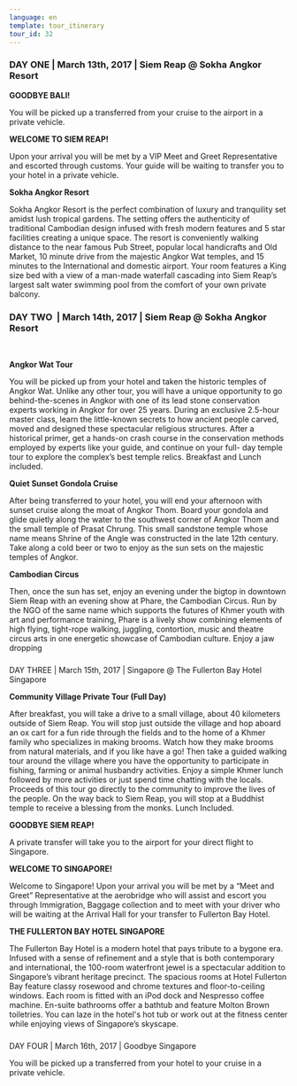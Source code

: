 ```yaml
---
language: en
template: tour_itinerary
tour_id: 32
---
```

### DAY ONE | March 13th, 2017 | Siem Reap @ Sokha Angkor Resort


**GOODBYE BALI!**

You will be picked up a transferred from your cruise to the airport in a private
vehicle.

**WELCOME TO SIEM REAP!**

Upon your arrival you will be met by a VIP Meet and Greet Representative and escorted
through customs. Your guide will be waiting to transfer you to your hotel in a private
vehicle.

**Sokha Angkor Resort**

Sokha Angkor Resort is the perfect combination of luxury and tranquility set amidst
lush tropical gardens. The setting offers the authenticity of traditional Cambodian
design infused with fresh modern features and 5 star facilities creating a unique
space. The resort is conveniently walking distance to the near famous Pub Street,
popular local handicrafts and Old Market, 10 minute drive from the majestic Angkor
Wat temples, and 15 minutes to the International and domestic airport. Your room
features a King size bed with a view of a man\-made waterfall cascading into Siem
Reap’s largest salt water swimming pool from the comfort of your own private balcony.

### DAY TWO  | March 14th, 2017 | Siem Reap @ Sokha Angkor Resort  
 


**Angkor Wat Tour**

You will be picked up from your hotel and taken the historic temples of Angkor Wat.
Unlike any other tour, you will have a unique opportunity to go behind\-the\-scenes
in Angkor with one of its lead stone conservation experts working in Angkor for
over 25 years. During an exclusive 2.5\-hour master class, learn the little\-known
secrets to how ancient people carved, moved and designed these spectacular religious
structures.
After a historical primer, get a hands\-on crash course in the conservation methods
employed by experts like your guide, and continue on your full\- day temple tour
to explore the complex’s best temple relics. Breakfast and Lunch included.

**Quiet Sunset Gondola Cruise**

After being transferred to your hotel, you will end your afternoon with sunset cruise
along the moat of Angkor Thom. Board your gondola and glide quietly along the water
to the southwest corner of Angkor Thom and the small temple of Prasat Chrung. This
small sandstone temple whose name means Shrine of the Angle was constructed in the
late 12th century. Take along a cold beer or two to enjoy as the sun sets on the
majestic temples of Angkor.

**Cambodian Circus**

Then, once the sun has set, enjoy an evening under the bigtop in downtown Siem Reap
with an evening show at Phare, the Cambodian Circus. Run by the NGO of the same
name which supports the futures of Khmer youth with art and performance training,
Phare is a lively show combining elements of high flying, tight\-rope walking, juggling,
contortion, music and theatre circus arts in one energetic showcase of Cambodian
culture. Enjoy a jaw dropping

###   
DAY THREE | March 15th, 2017 | Singapore @ The Fullerton Bay Hotel Singapore


**Community Village Private Tour (Full Day)**

After breakfast, you will take a drive to a small village, about 40 kilometers outside
of Siem Reap. You will stop just outside the village and hop aboard an ox cart for
a fun ride through the fields and to the home of a Khmer family who specializes
in making brooms. Watch how they make brooms from natural materials, and if you
like have a go! Then take a guided walking tour around the village where you have
the opportunity to participate in fishing, farming or animal husbandry activities.
Enjoy a simple Khmer lunch followed by more activities or just spend time chatting
with the locals. Proceeds of this tour go directly to the community to improve the
lives of the people. On the way back to Siem Reap, you will stop at a Buddhist temple
to receive a blessing from the monks. Lunch Included.

**GOODBYE SIEM REAP!**

A private transfer will take you to the airport for your direct flight to Singapore.


**WELCOME TO SINGAPORE!**

Welcome to Singapore! Upon your arrival you will be met by a “Meet and Greet” Representative
at the aerobridge who will assist and escort you through Immigration, Baggage collection
and to meet with your driver who will be waiting at the Arrival Hall for your transfer
to Fullerton Bay Hotel.

**THE FULLERTON BAY HOTEL SINGAPORE**

The Fullerton Bay Hotel is a modern hotel that pays tribute to a bygone era. Infused
with a sense of refinement and a style that is both contemporary and international,
the 100\-room waterfront jewel is a spectacular addition to Singapore’s vibrant
heritage precinct. The spacious rooms at Hotel Fullerton Bay feature classy rosewood
and chrome textures and floor\-to\-ceiling windows. Each room is fitted with an
iPod dock and Nespresso coffee machine. En\-suite bathrooms offer a bathtub and
feature Molton Brown toiletries. You can laze in the hotel's hot tub or work out
at the fitness center while enjoying views of Singapore’s skyscape.

###   
DAY FOUR | March 16th, 2017 | Goodbye Singapore



You will be picked up a transferred from your hotel to your cruise in a private vehicle.